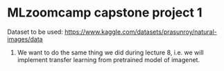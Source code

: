 # MLzoomcamp capstone project 1

Dataset to be used: https://www.kaggle.com/datasets/prasunroy/natural-images/data

1. We want to do the same thing we did during lecture 8, i.e. we will implement transfer learning from pretrained model of imagenet.
